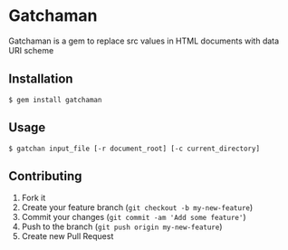 # Gatchaman

Gatchaman is a gem to replace src values in HTML documents with data URI scheme

## Installation

    $ gem install gatchaman

## Usage

    $ gatchan input_file [-r document_root] [-c current_directory]

## Contributing

1. Fork it
2. Create your feature branch (`git checkout -b my-new-feature`)
3. Commit your changes (`git commit -am 'Add some feature'`)
4. Push to the branch (`git push origin my-new-feature`)
5. Create new Pull Request
